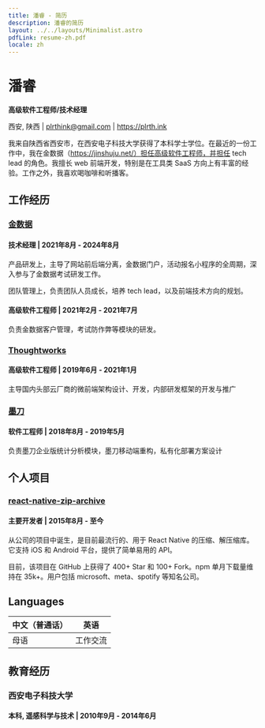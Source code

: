 ```yaml
---
title: 潘睿 - 简历
description: 潘睿的简历
layout: ../../layouts/Minimalist.astro
pdfLink: resume-zh.pdf
locale: zh
---
```


# 潘睿

**高级软件工程师/技术经理**

西安, 陕西 | plrthink@gmail.com | https://plrth.ink

我来自陕西省西安市，在西安电子科技大学获得了本科学士学位。在最近的一份工作中，我在金数据（https://jinshuju.net/）担任高级软件工程师，并担任 tech lead 的角色。我擅长 web 前端开发，特别是在工具类 SaaS 方向上有丰富的经验。工作之外，我喜欢喝咖啡和听播客。

## 工作经历

### [金数据](https://jinshuju.net/)

#### 技术经理 | 2021年8月 - 2024年8月
产品研发上，主导了网站前后端分离，金数据门户，活动报名小程序的全周期，深入参与了金数据考试研发工作。

团队管理上，负责团队人员成长，培养 tech lead，以及前端技术方向的规划。

#### 高级软件工程师 | 2021年2月 - 2021年7月
负责金数据客户管理，考试防作弊等模块的研发。

### [Thoughtworks](https://thoughtworks.com/)

#### 高级软件工程师 | 2019年6月 - 2021年1月
主导国内头部云厂商的微前端架构设计、开发，内部研发框架的开发与推广

### [墨刀](https://modao.cc/)

#### 软件工程师 | 2018年8月 - 2019年5月
负责墨刀企业版统计分析模块，墨刀移动端重构，私有化部署方案设计

## 个人项目

### [react-native-zip-archive](https://github.com/mockingbot/react-native-zip-archive)


#### 主要开发者 | 2015年8月 - 至今

从公司的项目中诞生，是目前最流行的、用于 React Native 的压缩、解压缩库。它支持 iOS 和 Android 平台，提供了简单易用的 API。

目前，该项目在 GitHub 上获得了 400+ Star 和 100+ Fork。npm 单月下载量维持在 35k+。用户包括 microsoft、meta、spotify 等知名公司。

## Languages

| 中文（普通话） | 英语     |
| -------------- | -------- |
| 母语           | 工作交流 |

## 教育经历

### 西安电子科技大学

#### 本科, 遥感科学与技术 | 2010年9月 - 2014年6月
